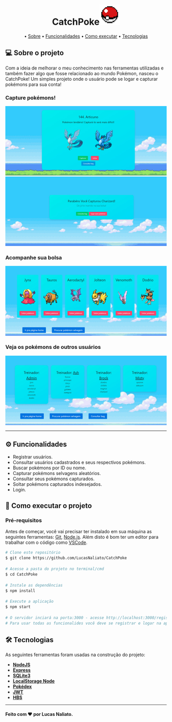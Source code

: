 <h1 align="center">CatchPoke<img src="/public/images/icon.png"></h1>

<p align="center">
  • <a href="#-sobre-o-projeto">Sobre</a> 
  • <a href="#-funcionalidades">Funcionalidades</a> 
  • <a href="#-como-executar-o-projeto">Como executar</a> 
  • <a href="#-tecnologias">Tecnologias</a> 
</p>


## 💻 Sobre o projeto

Com a ideia de melhorar o meu conhecimento nas ferramentas utilizadas e também fazer algo que fosse relacionado ao mundo Pokémon, nasceu o CatchPoke! Um simples projeto onde o usuário pode se logar e capturar pokémons para sua conta!

### Capture pokémons!
<img src="/public/images/Wild.jpg">
<img src="/public/images/Congrats.jpg">

### Acompanhe sua bolsa
<img src="/public/images/Bag.jpg">

### Veja os pokémons de outros usuários
<img src="/public/images/Users.jpg">

---

## ⚙️ Funcionalidades

- Registrar usuários.
- Consultar usuários cadastrados e seus respectivos pokémons.
- Buscar pokémons por ID ou nome.
- Capturar pokémons selvagens aleatórios.
- Consultar seus pokémons capturados.
- Soltar pokémons capturados indesejados.
- Login.

## 🚀 Como executar o projeto



### Pré-requisitos

Antes de começar, você vai precisar ter instalado em sua máquina as seguintes ferramentas:
[Git](https://git-scm.com), [Node.js](https://nodejs.org/en/). 
Além disto é bom ter um editor para trabalhar com o código como [VSCode](https://code.visualstudio.com/).



```bash
# Clone este repositório
$ git clone https://github.com/LucasNaliato/CatchPoke

# Acesse a pasta do projeto no terminal/cmd
$ cd CatchPoke

# Instale as dependências
$ npm install

# Execute a aplicação
$ npm start

# O servidor inciará na porta:3000 - acesse http://localhost:3000/register
# Para usar todas as funcionalides você deve se registrar e logar na aplicação

```



## 🛠 Tecnologias

As seguintes ferramentas foram usadas na construção do projeto:

-   **[NodeJS](https://nodejs.org/en/)**
-   **[Express](https://expressjs.com/)**
-   **[SQLite3](https://www.npmjs.com/package/sqlite3)**
-   **[LocalStorage Node](https://www.npmjs.com/package/node-localstorage)**
-   **[Pokédex](https://www.npmjs.com/package/pokedex)**
-   **[JWT](https://jwt.io/)**
-   **[HBS](https://www.npmjs.com/package/hbs)**

---


#### Feito com ❤️ por Lucas Naliato.


